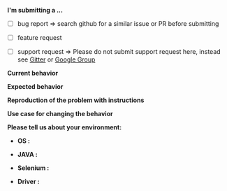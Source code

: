 <!--
IF YOU DON'T FILL OUT THE FOLLOWING INFORMATION WE MIGHT CLOSE YOUR ISSUE WITHOUT INVESTIGATING
-->

**I'm submitting a ...**  <!--(check one with "x")-->
- [ ] bug report => search github for a similar issue or PR before submitting
- [ ] feature request
- [ ] support request => Please do not submit support request here, instead see [Gitter](https://gitter.im/Cognizant-Intelligent-Test-Scripter) or [Google Group](https://groups.google.com/forum/#!forum/cognizant-intelligent-test-scripter)


**Current behavior**
<!--Describe current behavior of the application-->

**Expected behavior**
<!--Describe Expected behavior-->

**Reproduction of the problem with instructions**
<!--
If the current behavior is a bug or you can illustrate your feature request better with an example, 
please provide the *STEPS TO REPRODUCE* and if possible a *DEMO* of the problem.
-->

**Use case for changing the behavior**
<!-- Describe the motivation or the concrete use case -->

**Please tell us about your environment:**
<!-- Operating system, IDE, Dependency manager, Third party if any ... -->

* **OS :** 
<!-- OS Version and Architecture -->

* **JAVA :** 
<!-- JAVA Version and Architecture -->

* **Selenium :**
<!-- Selenium Version -->

* **Driver :** 
<!-- Driver(Chrome/IE/Firefox) Version -->


